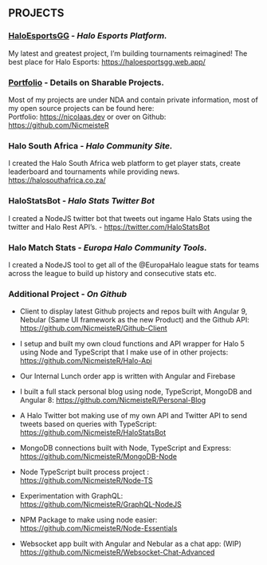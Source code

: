 ## PROJECTS

### **[HaloEsportsGG](https://twitter.com/HaloEsportsGG)** - *Halo Esports Platform.*
My latest and greatest project, I’m building tournaments reimagined! The best place for Halo Esports: https://haloesportsgg.web.app/

### **[Portfolio](https://nicolaas.dev)** - Details on Sharable Projects.
Most of my projects are under NDA and contain private information, most of my open source projects can be found here:  
Portfolio: https://nicolaas.dev 
or over on Github: https://github.com/NicmeisteR

### **Halo South Africa** - *Halo Community Site.*
I created the Halo South Africa web platform to get player stats, create leaderboard and tournaments while providing news. https://halosouthafrica.co.za/

### **HaloStatsBot** - *Halo Stats Twitter Bot*
I created a NodeJS twitter bot that tweets out ingame Halo Stats using the twitter and Halo Rest API’s. - https://twitter.com/HaloStatsBot

### **Halo Match Stats** - *Europa Halo Community Tools.*
I created a NodeJS tool to get all of the @EuropaHalo league stats for teams across the league to build up history and consecutive stats etc.

### **Additional Project** - *On Github*
* Client to display latest Github projects and repos built with Angular 9, Nebular (Same UI framework as the new Product) and the Github API: https://github.com/NicmeisteR/Github-Client

* I setup and built my own cloud functions and API wrapper for Halo 5 using Node and TypeScript that I make use of in other projects: https://github.com/NicmeisteR/Halo-Api

* Our Internal Lunch order app is written with Angular and Firebase

* I built a full stack personal blog using node, TypeScript, MongoDB and Angular 8: https://github.com/NicmeisteR/Personal-Blog

* A Halo Twitter bot making use of my own API and Twitter API to send tweets based on queries with TypeScript: https://github.com/NicmeisteR/HaloStatsBot

* MongoDB connections built with Node, TypeScript and Express: https://github.com/NicmeisteR/MongoDB-Node

* Node TypeScript built process project : https://github.com/NicmeisteR/Node-TS

* Experimentation with GraphQL: https://github.com/NicmeisteR/GraphQL-NodeJS

* NPM Package to make using node easier: https://github.com/NicmeisteR/Node-Essentials

* Websocket app built with Angular and Nebular as a chat app: (WIP) https://github.com/NicmeisteR/Websocket-Chat-Advanced
